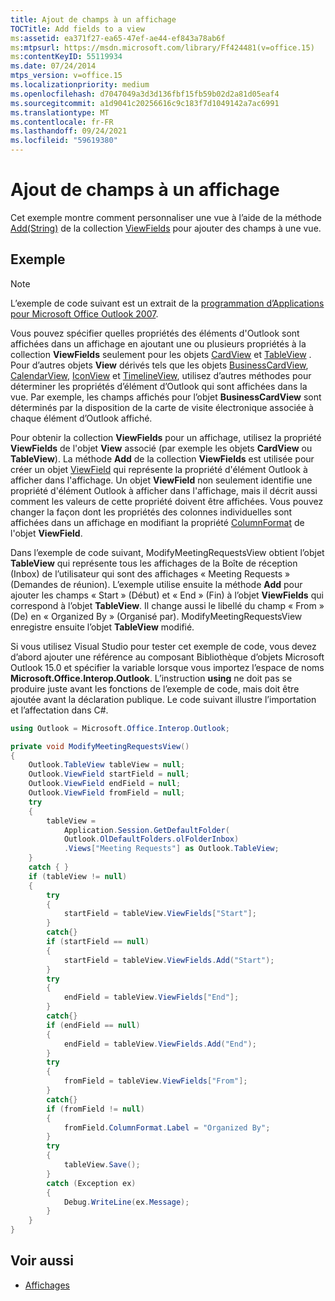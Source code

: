 ```yaml
---
title: Ajout de champs à un affichage
TOCTitle: Add fields to a view
ms:assetid: ea371f27-ea65-47ef-ae44-ef843a78ab6f
ms:mtpsurl: https://msdn.microsoft.com/library/Ff424481(v=office.15)
ms:contentKeyID: 55119934
ms.date: 07/24/2014
mtps_version: v=office.15
ms.localizationpriority: medium
ms.openlocfilehash: d7047049a3d3d136fbf15fb59b02d2a81d05eaf4
ms.sourcegitcommit: a1d9041c20256616c9c183f7d1049142a7ac6991
ms.translationtype: MT
ms.contentlocale: fr-FR
ms.lasthandoff: 09/24/2021
ms.locfileid: "59619380"
---
```

# <a name="add-fields-to-a-view"></a>Ajout de champs à un affichage

Cet exemple montre comment personnaliser une vue à l’aide de la méthode [Add(String)](https://msdn.microsoft.com/library/bb646040\(v=office.15\)) de la collection [ViewFields](https://msdn.microsoft.com/library/bb645950\(v=office.15\)) pour ajouter des champs à une vue.

## <a name="example"></a>Exemple

> [!NOTE] 
> L’exemple de code suivant est un extrait de la [programmation d’Applications pour Microsoft Office Outlook 2007](https://www.amazon.com/gp/product/0735622493?ie=UTF8&tag=msmsdn-20&linkCode=as2&camp=1789&creative=9325&creativeASIN=0735622493).


Vous pouvez spécifier quelles propriétés des éléments d'Outlook sont affichées dans un affichage en ajoutant une ou plusieurs propriétés à la collection **ViewFields** seulement pour les objets [CardView](https://msdn.microsoft.com/library/bb609216\(v=office.15\)) et [TableView](https://msdn.microsoft.com/library/bb608854\(v=office.15\)) . Pour d’autres objets **View** dérivés tels que les objets [BusinessCardView](https://msdn.microsoft.com/library/bb646315\(v=office.15\)), [CalendarView](https://msdn.microsoft.com/library/bb622874\(v=office.15\)), [IconView](https://msdn.microsoft.com/library/bb612031\(v=office.15\)) et [TimelineView](https://msdn.microsoft.com/library/bb609455\(v=office.15\)), utilisez d’autres méthodes pour déterminer les propriétés d’élément d’Outlook qui sont affichées dans la vue. Par exemple, les champs affichés pour l’objet **BusinessCardView** sont déterminés par la disposition de la carte de visite électronique associée à chaque élément d’Outlook affiché.

Pour obtenir la collection **ViewFields** pour un affichage, utilisez la propriété **ViewFields** de l'objet **View** associé (par exemple les objets **CardView** ou **TableView**). La méthode **Add** de la collection **ViewFields** est utilisée pour créer un objet [ViewField](https://msdn.microsoft.com/library/bb610583\(v=office.15\)) qui représente la propriété d'élément Outlook à afficher dans l'affichage. Un objet **ViewField** non seulement identifie une propriété d'élément Outlook à afficher dans l'affichage, mais il décrit aussi comment les valeurs de cette propriété doivent être affichées. Vous pouvez changer la façon dont les propriétés des colonnes individuelles sont affichées dans un affichage en modifiant la propriété [ColumnFormat](https://msdn.microsoft.com/library/bb646462\(v=office.15\)) de l'objet **ViewField**.

Dans l’exemple de code suivant, ModifyMeetingRequestsView obtient l’objet **TableView** qui représente tous les affichages de la Boîte de réception (Inbox) de l’utilisateur qui sont des affichages « Meeting Requests » (Demandes de réunion). L’exemple utilise ensuite la méthode **Add** pour ajouter les champs « Start » (Début) et « End » (Fin) à l’objet **ViewFields** qui correspond à l’objet **TableView**. Il change aussi le libellé du champ « From » (De) en « Organized By » (Organisé par). ModifyMeetingRequestsView enregistre ensuite l’objet **TableView** modifié.

Si vous utilisez Visual Studio pour tester cet exemple de code, vous devez d’abord ajouter une référence au composant Bibliothèque d’objets Microsoft Outlook 15.0 et spécifier la variable lorsque vous importez l’espace de noms **Microsoft.Office.Interop.Outlook**. L’instruction **using** ne doit pas se produire juste avant les fonctions de l’exemple de code, mais doit être ajoutée avant la déclaration publique. Le code suivant illustre l’importation et l’affectation dans C\#.

```csharp
using Outlook = Microsoft.Office.Interop.Outlook;
```


```csharp
private void ModifyMeetingRequestsView()
{
    Outlook.TableView tableView = null;
    Outlook.ViewField startField = null;
    Outlook.ViewField endField = null;
    Outlook.ViewField fromField = null;
    try
    {
        tableView =
            Application.Session.GetDefaultFolder(
            Outlook.OlDefaultFolders.olFolderInbox)
            .Views["Meeting Requests"] as Outlook.TableView;
    }
    catch { }
    if (tableView != null)
    {
        try
        {
            startField = tableView.ViewFields["Start"];
        }
        catch{}
        if (startField == null)
        {
            startField = tableView.ViewFields.Add("Start");
        }
        try
        {
            endField = tableView.ViewFields["End"];
        }
        catch{}
        if (endField == null)
        {
            endField = tableView.ViewFields.Add("End");
        }
        try
        {
            fromField = tableView.ViewFields["From"];
        }
        catch{}
        if (fromField != null)
        {
            fromField.ColumnFormat.Label = "Organized By";
        }
        try
        {
            tableView.Save();
        }
        catch (Exception ex)
        {
            Debug.WriteLine(ex.Message);
        }
    }
}
```

## <a name="see-also"></a>Voir aussi

- [Affichages](views.md)

